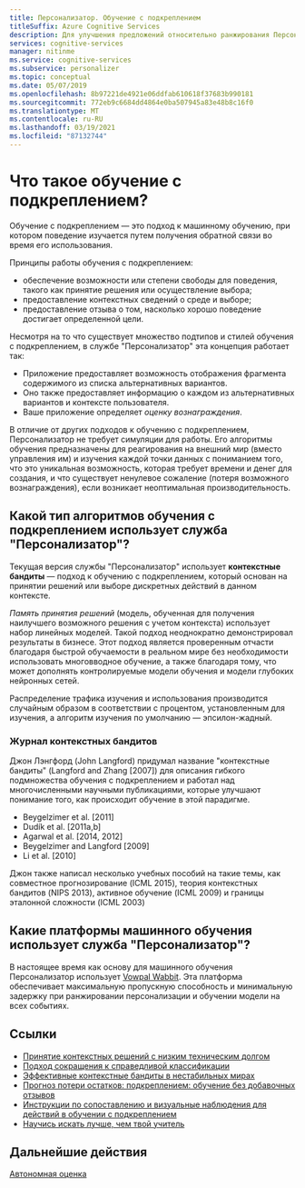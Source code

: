 ```yaml
---
title: Персонализатор. Обучение с подкреплением
titleSuffix: Azure Cognitive Services
description: Для улучшения предложений относительно ранжирования Персонализатор использует сведения о действиях и текущем контексте. Сведения об этих действиях и контексте — это атрибуты или свойства, которые называются функциями.
services: cognitive-services
manager: nitinme
ms.service: cognitive-services
ms.subservice: personalizer
ms.topic: conceptual
ms.date: 05/07/2019
ms.openlocfilehash: 8b97221de4921e06ddfab610618f37683b990181
ms.sourcegitcommit: 772eb9c6684dd4864e0ba507945a83e48b8c16f0
ms.translationtype: MT
ms.contentlocale: ru-RU
ms.lasthandoff: 03/19/2021
ms.locfileid: "87132744"
---
```

# <a name="what-is-reinforcement-learning"></a>Что такое обучение с подкреплением?

Обучение с подкреплением — это подход к машинному обучению, при котором поведение изучается путем получения обратной связи во время его использования.
 
Принципы работы обучения с подкреплением:

* обеспечение возможности или степени свободы для поведения, такого как принятие решения или осуществление выбора;
* предоставление контекстных сведений о среде и выборе;
* предоставление отзыва о том, насколько хорошо поведение достигает определенной цели.

Несмотря на то что существует множество подтипов и стилей обучения с подкреплением, в службе "Персонализатор" эта концепция работает так:

* Приложение предоставляет возможность отображения фрагмента содержимого из списка альтернативных вариантов.
* Оно также предоставляет информацию о каждом из альтернативных вариантов и контексте пользователя.
* Ваше приложение определяет _оценку вознаграждения_.

В отличие от других подходов к обучению с подкреплением, Персонализатор не требует симуляции для работы. Его алгоритмы обучения предназначены для реагирования на внешний мир (вместо управления им) и изучения каждой точки данных с пониманием того, что это уникальная возможность, которая требует времени и денег для создания, и что существует ненулевое сожаление (потеря возможного вознаграждения), если возникает неоптимальная производительность.

## <a name="what-type-of-reinforcement-learning-algorithms-does-personalizer-use"></a>Какой тип алгоритмов обучения с подкреплением использует служба "Персонализатор"?

Текущая версия службы "Персонализатор" использует **контекстные бандиты** — подход к обучению с подкреплением, который основан на принятии решений или выборе дискретных действий в данном контексте.

_Память принятия решений_ (модель, обученная для получения наилучшего возможного решения с учетом контекста) использует набор линейных моделей. Такой подход неоднократно демонстрировал результаты в бизнесе. Этот подход является проверенным отчасти благодаря быстрой обучаемости в реальном мире без необходимости использовать многовводное обучение, а также благодаря тому, что может дополнять контролируемые модели обучения и модели глубоких нейронных сетей.

Распределение трафика изучения и использования производится случайным образом в соответствии с процентом, установленным для изучения, а алгоритм изучения по умолчанию — эпсилон-жадный.

### <a name="history-of-contextual-bandits"></a>Журнал контекстных бандитов

Джон Лэнгфорд (John Langford) придумал название "контекстные бандиты" (Langford and Zhang [2007]) для описания гибкого подмножества обучения с подкреплением и работал над многочисленными научными публикациями, которые улучшают понимание того, как происходит обучение в этой парадигме.

* Beygelzimer et al. [2011]
* Dudík et al. [2011a,b]
* Agarwal et al. [2014, 2012]
* Beygelzimer and Langford [2009]
* Li et al. [2010]

Джон также написал несколько учебных пособий на такие темы, как совместное прогнозирование (ICML 2015), теория контекстных бандитов (NIPS 2013), активное обучение (ICML 2009) и границы эталонной сложности (ICML 2003)

## <a name="what-machine-learning-frameworks-does-personalizer-use"></a>Какие платформы машинного обучения использует служба "Персонализатор"?

В настоящее время как основу для машинного обучения Персонализатор использует [Vowpal Wabbit](https://github.com/VowpalWabbit/vowpal_wabbit/wiki). Эта платформа обеспечивает максимальную пропускную способность и минимальную задержку при ранжировании персонализации и обучении модели на всех событиях.

## <a name="references"></a>Ссылки

* [Принятие контекстных решений с низким техническим долгом](https://arxiv.org/abs/1606.03966)
* [Подход сокращения к справедливой классификации](https://arxiv.org/abs/1803.02453)
* [Эффективные контекстные бандиты в нестабильных мирах](https://arxiv.org/abs/1708.01799)
* [Прогноз потери остатков: подкреплением: обучение без добавочных отзывов](https://openreview.net/pdf?id=HJNMYceCW)
* [Инструкции по сопоставлению и визуальные наблюдения для действий в обучении с подкреплением](https://arxiv.org/abs/1704.08795)
* [Научись искать лучше, чем твой учитель](https://arxiv.org/abs/1502.02206)

## <a name="next-steps"></a>Дальнейшие действия

[Автономная оценка](concepts-offline-evaluation.md) 
